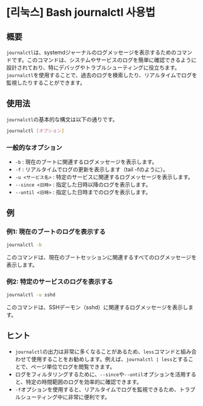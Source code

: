 # [리눅스] Bash journalctl 사용법

## 概要
`journalctl`は、systemdジャーナルのログメッセージを表示するためのコマンドです。このコマンドは、システムやサービスのログを簡単に確認できるように設計されており、特にデバッグやトラブルシューティングに役立ちます。`journalctl`を使用することで、過去のログを検索したり、リアルタイムでログを監視したりすることができます。

## 使用法
`journalctl`の基本的な構文は以下の通りです。

```bash
journalctl [オプション]
```

### 一般的なオプション
- `-b` : 現在のブートに関連するログメッセージを表示します。
- `-f` : リアルタイムでログの更新を表示します（tail -fのように）。
- `-u <サービス名>` : 特定のサービスに関連するログメッセージを表示します。
- `--since <日時>` : 指定した日時以降のログを表示します。
- `--until <日時>` : 指定した日時までのログを表示します。

## 例
### 例1: 現在のブートのログを表示する
```bash
journalctl -b
```
このコマンドは、現在のブートセッションに関連するすべてのログメッセージを表示します。

### 例2: 特定のサービスのログを表示する
```bash
journalctl -u sshd
```
このコマンドは、SSHデーモン（sshd）に関連するログメッセージを表示します。

## ヒント
- `journalctl`の出力は非常に多くなることがあるため、`less`コマンドと組み合わせて使用することをお勧めします。例えば、`journalctl | less`とすることで、ページ単位でログを閲覧できます。
- ログをフィルタリングするために、`--since`や`--until`オプションを活用すると、特定の時間範囲のログを効率的に確認できます。
- `-f`オプションを使用すると、リアルタイムでログを監視できるため、トラブルシューティング中に非常に便利です。